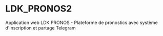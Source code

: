 # LDK_PRONOS2
Application web LDK PRONOS - Plateforme de pronostics avec système d'inscription et partage Telegram
